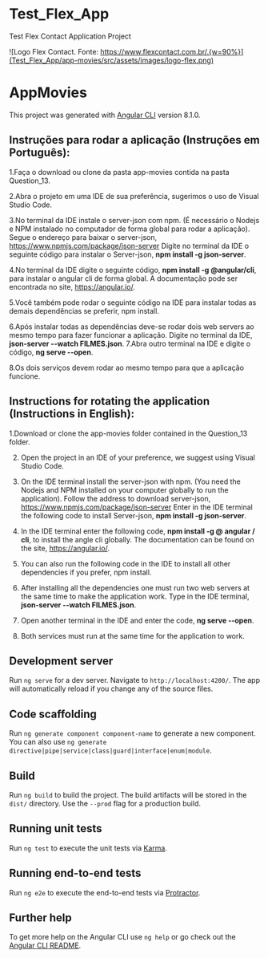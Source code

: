 # Test_Flex_App
Test Flex Contact Application Project

![Logo Flex Contact. Fonte: https://www.flexcontact.com.br/.{w=90%}](Test_Flex_App/app-movies/src/assets/images/logo-flex.png)

# AppMovies

This project was generated with [Angular CLI](https://github.com/angular/angular-cli) version 8.1.0.

## Instruções para rodar a aplicação (Instruções em Português):

1.Faça o download ou clone da pasta app-movies contida na pasta Question_13.

2.Abra o projeto em uma IDE de sua preferência, sugerimos o uso de Visual Studio Code.

3.No terminal da IDE instale o server-json com npm. (É necessário o Nodejs e NPM instalado no computador de forma global para rodar a aplicação). Segue o endereço para baixar o server-json, https://www.npmjs.com/package/json-server
Digite no terminal da IDE o seguinte código para instalar o Server-json, **npm install -g json-server**.

4.No terminal da IDE digite o seguinte código, **npm install -g @angular/cli**, para instalar o angular cli de forma global.
A documentação pode ser encontrada no site, https://angular.io/.

5.Você também pode rodar o seguinte código na IDE para instalar todas as demais dependências se preferir, 
npm install.

6.Após instalar todas as dependências deve-se rodar dois web servers ao mesmo tempo para fazer funcionar a aplicação. Digite no terminal da IDE, **json-server --watch FILMES.json**.
7.Abra outro terminal na IDE e digite o código, **ng serve --open**.

8.Os dois serviços devem rodar ao mesmo tempo para que a aplicação funcione.

## Instructions for rotating the application (Instructions in English):

1.Download or clone the app-movies folder contained in the Question_13 folder.

2. Open the project in an IDE of your preference, we suggest using Visual Studio Code.

3. On the IDE terminal install the server-json with npm. (You need the Nodejs and NPM installed on your computer globally to run the application). Follow the address to download server-json, https://www.npmjs.com/package/json-server
Enter in the IDE terminal the following code to install Server-json, **npm install -g json-server**.

4. In the IDE terminal enter the following code, **npm install -g @ angular / cli**, to install the angle cli globally.
The documentation can be found on the site, https://angular.io/.

5. You can also run the following code in the IDE to install all other dependencies if you prefer,
npm install.

6. After installing all the dependencies one must run two web servers at the same time to make the application work. Type in the IDE terminal, **json-server --watch FILMES.json**.
7. Open another terminal in the IDE and enter the code, **ng serve --open**.

8. Both services must run at the same time for the application to work.

## Development server

Run `ng serve` for a dev server. Navigate to `http://localhost:4200/`. The app will automatically reload if you change any of the source files.

## Code scaffolding

Run `ng generate component component-name` to generate a new component. You can also use `ng generate directive|pipe|service|class|guard|interface|enum|module`.

## Build

Run `ng build` to build the project. The build artifacts will be stored in the `dist/` directory. Use the `--prod` flag for a production build.

## Running unit tests

Run `ng test` to execute the unit tests via [Karma](https://karma-runner.github.io).

## Running end-to-end tests

Run `ng e2e` to execute the end-to-end tests via [Protractor](http://www.protractortest.org/).

## Further help

To get more help on the Angular CLI use `ng help` or go check out the [Angular CLI README](https://github.com/angular/angular-cli/blob/master/README.md).

